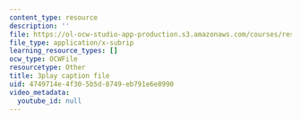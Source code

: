 ```yaml
---
content_type: resource
description: ''
file: https://ol-ocw-studio-app-production.s3.amazonaws.com/courses/res-9-003-brains-minds-and-machines-summer-course-summer-2015/4749714e4f305b5d8749eb791e6e8990_NRygklHAoEw.vtt
file_type: application/x-subrip
learning_resource_types: []
ocw_type: OCWFile
resourcetype: Other
title: 3play caption file
uid: 4749714e-4f30-5b5d-8749-eb791e6e8990
video_metadata:
  youtube_id: null
---
```

